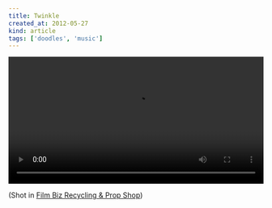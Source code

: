 ```yaml
---
title: Twinkle
created_at: 2012-05-27
kind: article
tags: ['doodles', 'music']
---
```


<video controls width="100%" src="<%= @item.identifier %>twinkle.webm"></video>

(Shot in [Film Biz Recycling & Prop Shop](http://www.filmbizrecycling.org/))
